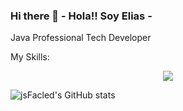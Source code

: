 ### Hi there 👋 - Hola!! Soy Elias -
Java Professional Tech Developer

<p>My Skills:<p>
<p align="center">
  <a href="https://skillicons.dev">
    <img src="https://skillicons.dev/icons?i=java,vaadin,git,kubernetes,docker,aws,gitlab,hibernate,idea,react,bootstrap,ai" />
  </a>
 </p>
 
 ![jsFacled's GitHub stats](https://github-readme-stats.vercel.app/api?username=jsFacled&show_icons=true&theme=radical)



<!--
**jsFacled/jsFacled** is a ✨ _special_ ✨ repository because its `README.md` (this file) appears on your GitHub profile.

Here are some ideas to get you started:

- 🔭 I’m currently working on ...
- 🌱 I’m currently learning ...
- 👯 I’m looking to collaborate on ...
- 🤔 I’m looking for help with ...
- 💬 Ask me about ...
- 📫 How to reach me: ...
- 😄 Pronouns: ...
- ⚡ Fun fact: ...
-->
